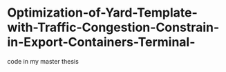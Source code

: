 # Optimization-of-Yard-Template-with-Traffic-Congestion-Constrain-in-Export-Containers-Terminal-
code in my master thesis
